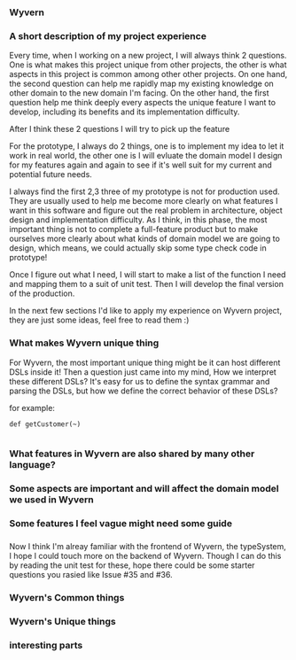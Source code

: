### Wyvern 
### A short description of my project experience
Every time, when I working on a new project, I will always think 2 questions. One is what makes this project unique from other projects, the other is what aspects in this project is common among other other projects.  On one hand, the second question can help me rapidly map my existing knowledge on other domain to the new domain I'm facing. On the other hand, the first question help me think deeply every aspects the unique feature I want to develop, including its benefits and its implementation difficulty. 

After I think these 2 questions I will try to pick up the feature

For the prototype, I always do 2 things, one is to implement my idea to let it work in real world, the other one is I will evluate the domain model I design for my features again and again to see if it's well suit for my current and potential future needs.

I always find the first 2,3 three of my prototype is not for production used. They are usually used to help me become more clearly on what features I want in this software and figure out the real problem in architecture, object design and implementation difficulty. As I think, in this phase, the most important thing is not to complete a full-feature product but to make ourselves more clearly about what kinds of domain model we are going to design, which means, we could actually skip some type check code in prototype! 

Once I figure out what I need, I will start to make a list of the function I need and mapping them to a suit of unit test. Then I will develop the final version of the production.

In the next few sections I'd like to apply my experience on Wyvern project, they are just some ideas, feel free to read them :)  

### What makes Wyvern unique thing
For Wyvern, the most important unique thing might be it can host different DSLs inside it! Then a question just came into my mind, How we interpret these different DSLs? It's easy for us to define the syntax grammar and parsing the DSLs, but how we define the correct behavior of these DSLs?

for example:
```
def getCustomer(~)
  
```

### What features in Wyvern are also shared by many other language? 

### Some aspects are important and will affect the domain model we used in Wyvern


### Some features I feel vague might need some guide

### 
Now I think I'm alreay familiar with the frontend of Wyvern, the typeSystem, I hope I could touch more on the backend of Wyvern. Though I can do this by reading the unit test for these, hope there could be some starter questions you rasied like Issue #35 and #36.

### Wyvern's Common things


### Wyvern's Unique things


### interesting parts
